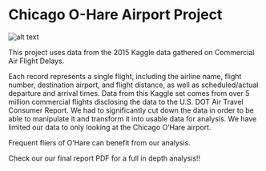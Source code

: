 # Chicago O-Hare Airport Project
![alt text](https://esassoc.com/wp-content/uploads/2021/10/Chicago-OHare.png)



This project uses data from the 2015 Kaggle data gathered on Commercial Air Flight Delays. 

Each record represents a single flight, including the airline name, flight number, destination airport, and flight distance, as well as scheduled/actual departure and arrival times. Data from this Kaggle set comes from over 5 million commercial flights disclosing the data to the U.S. DOT Air Travel Consumer Report. We had to significantly cut down the data in order to be able to manipulate it and transform it into usable data for analysis. We have limited our data to only looking at the Chicago O’Hare airport. 

Frequent fliers of O’Hare can benefit from our analysis.

Check our our final report PDF for a full in depth analysis!!
